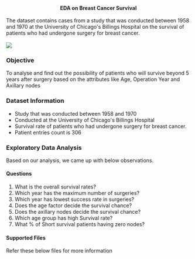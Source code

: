 <html>
<Head><center> <b>EDA on Breast Cancer Survival</b></center> 
</Head>
<body>
<div class ="main" >

<div class = "Study">
<br/>
The dataset contains cases from a study that was conducted between 1958 and 1970 at the University of Chicago's Billings Hospital on the survival of patients who had undergone surgery for breast cancer.<br/><br/>

<img src="https://www.lalpathlabs.com/blog/wp-content/uploads/2020/04/Breastcancer1.jpg"/>
</div>
<div class="objective">
<h3>Objective</h3>
<p>To analyse and find out the possibility of patients who will survive beyond 5 years after surgery based on the attributes like Age, Operation Year and Axillary nodes </p>

</div>
<div class = "datasetInfo">
<h3>Dataset Information</h3>

<ul>
<li> Study that was conducted between 1958 and 1970 </li>
<li>Conducted at the University of Chicago's Billings Hospital</li>
<li>Survival rate of patients who had undergone surgery for breast cancer.</li>
<li>Patient entries count is 306</li>

</ul>
</div> 

<div class="eda_section">
<h3>Exploratory Data Analysis</h3>
<p> Based on our analysis, we came up with below observations. </p>
<div>
<h4> Questions </h4>
<ol>
<li>What is the overall survival rates?</li>
<li> Which year has the maximum number of surgeries?</li>
<li> Which year has lowest success rate in surgeries?</li>
<li> Does the age factor decide the survival chance?</li>
<li> Does the axillary nodes decide the survival chance?</li>
<li> Which age group has high Survival rate?</li>
<li> What % of Short survival patients having zero nodes?</li>
</ol>
<h4> Supported Files </h4>
Refer these below files for  more information

</div>

</div>

<div>

</div>
 </div>
 </body>
</html>
